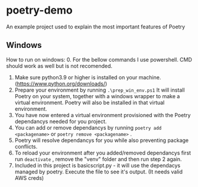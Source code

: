 # poetry-demo
An example project used to explain the most important features of Poetry

## Windows
How to run on windows:
0.  For the bellow commands I use powershell. CMD should work as well but is not recomended.
1.  Make sure python3.9 or higher is installed on your machine. (https://www.python.org/downloads/)
2.  Prepare your environment by running ```.\prep_win_env.ps1``` 
    It will install Poetry on your system, together with a windows wrapper to make a virtual environment.
    Poetry will also be installed in that virtual environment.
3.  You have now entered a virtual environment provisioned with the Poetry dependancys needed for you project.
4.  You can add or remove dependancys by running ```poetry add <packagename>``` or ```poetry remove <packagename>``` .
5.  Poetry will resolve dependancys for you while also preventing package conflicts.
6.  To reload your environment after you added/removed dependancys first run ```deactivate``` , remove the "venv" folder and then run step 2 again.
7.  Included in this project is basicscript.py - it will use the dependacys managed by poetry. 
    Execute the file to see it's output. (It needs valid AWS creds)
